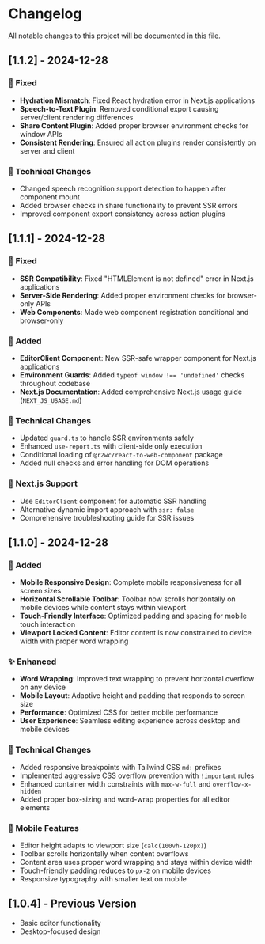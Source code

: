 # Changelog

All notable changes to this project will be documented in this file.

## [1.1.2] - 2024-12-28

### 🔧 Fixed
- **Hydration Mismatch**: Fixed React hydration error in Next.js applications
- **Speech-to-Text Plugin**: Removed conditional export causing server/client rendering differences
- **Share Content Plugin**: Added proper browser environment checks for window APIs
- **Consistent Rendering**: Ensured all action plugins render consistently on server and client

### 🔧 Technical Changes
- Changed speech recognition support detection to happen after component mount
- Added browser checks in share functionality to prevent SSR errors
- Improved component export consistency across action plugins

## [1.1.1] - 2024-12-28

### 🔧 Fixed
- **SSR Compatibility**: Fixed "HTMLElement is not defined" error in Next.js applications
- **Server-Side Rendering**: Added proper environment checks for browser-only APIs
- **Web Components**: Made web component registration conditional and browser-only

### 🚀 Added
- **EditorClient Component**: New SSR-safe wrapper component for Next.js applications
- **Environment Guards**: Added `typeof window !== 'undefined'` checks throughout codebase
- **Next.js Documentation**: Added comprehensive Next.js usage guide (`NEXT_JS_USAGE.md`)

### 🔧 Technical Changes
- Updated `guard.ts` to handle SSR environments safely
- Enhanced `use-report.ts` with client-side only execution
- Conditional loading of `@r2wc/react-to-web-component` package
- Added null checks and error handling for DOM operations

### 📱 Next.js Support
- Use `EditorClient` component for automatic SSR handling
- Alternative dynamic import approach with `ssr: false`
- Comprehensive troubleshooting guide for SSR issues

## [1.1.0] - 2024-12-28

### 🚀 Added
- **Mobile Responsive Design**: Complete mobile responsiveness for all screen sizes
- **Horizontal Scrollable Toolbar**: Toolbar now scrolls horizontally on mobile devices while content stays within viewport
- **Touch-Friendly Interface**: Optimized padding and spacing for mobile touch interaction
- **Viewport Locked Content**: Editor content is now constrained to device width with proper word wrapping

### ✨ Enhanced
- **Word Wrapping**: Improved text wrapping to prevent horizontal overflow on any device
- **Mobile Layout**: Adaptive height and padding that responds to screen size
- **Performance**: Optimized CSS for better mobile performance
- **User Experience**: Seamless editing experience across desktop and mobile devices

### 🔧 Technical Changes
- Added responsive breakpoints with Tailwind CSS `md:` prefixes
- Implemented aggressive CSS overflow prevention with `!important` rules
- Enhanced container width constraints with `max-w-full` and `overflow-x-hidden`
- Added proper box-sizing and word-wrap properties for all editor elements

### 📱 Mobile Features
- Editor height adapts to viewport size (`calc(100vh-120px)`)
- Toolbar scrolls horizontally when content overflows
- Content area uses proper word wrapping and stays within device width
- Touch-friendly padding reduces to `px-2` on mobile devices
- Responsive typography with smaller text on mobile

## [1.0.4] - Previous Version
- Basic editor functionality
- Desktop-focused design